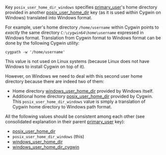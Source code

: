 
Key `posix_user_home_dir_windows` specifies [primary_user][1]'s home directory
provided in another [posix_user_home_dir][2] key (as it is used within Cygwin
on Windows) translated into Windows format.

For example, user's home directory `/home/username` within Cygwin points to
_exactly_ the same directory `C:\cygwin64\home\username` expressed in
Windows format. Translation from Cygwin format to Windows format can be done
by the following Cygwin utility:
```
cygpath -w '/home/username'
```

This value is not used on Linux systems (because Linux does not have Windows
to install Cygwin on top of it).

However, on Windows we need to deal with this second user home directory because
there are indeed two of them:
* Home directory [windows_user_home_dir][4] provided by Windows itself.
* Additional home directory [posix_user_home_dir][2] provided by Cygwin.
This `posix_user_home_dir_windows` value is simply a translation of Cygwin home
directory to Windows path format.

All the following values should be consistent among each other (see
consolidated explanation in their parent [primary_user][1] key):
* [posix_user_home_dir][2]
* `posix_user_home_dir_windows` (this)
* [windows_user_home_dir][4]
* [windows_user_home_dir_cygwin][5]

[1]: /docs/pillars/common/system_hosts/_id/primary_user/readme.md
[2]: /docs/pillars/common/system_hosts/_id/primary_user/posix_user_home_dir/readme.md
[3]: /docs/pillars/common/system_hosts/_id/primary_user/posix_user_home_dir_windows/readme.md
[4]: /docs/pillars/common/system_hosts/_id/primary_user/windows_user_home_dir/readme.md
[5]: /docs/pillars/common/system_hosts/_id/primary_user/windows_user_home_dir_cygwin/readme.md

